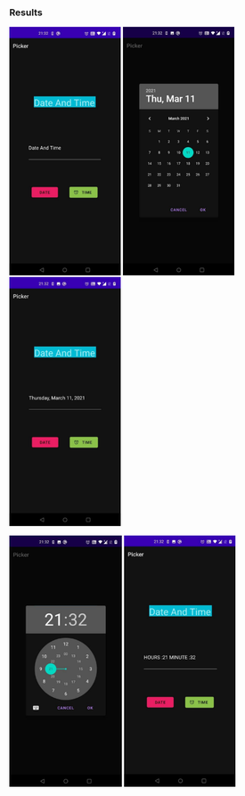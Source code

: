 ### Results

<img src="/img/date-1.PNG" width="200"/> <img src="/img/date-2.PNG" width="200"/> <img src="/img/date-3.PNG" width="200"/>

<img src="/img/time-1.PNG" width="202"/> <img src="/img/time-2.PNG" width="200"/>



